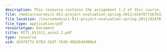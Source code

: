 ```yaml
---
description: This resource contains the assignment 1.2 of this course.
file: /media/courses/1-011-project-evaluation-spring-2011/d24f877267b332d77b2048b3b4dd08e4_MIT1_011S11_assn1.2.pdf
file_location: /coursemedia/1-011-project-evaluation-spring-2011/d24f877267b332d77b2048b3b4dd08e4_MIT1_011S11_assn1.2.pdf
file_type: application/pdf
resourcetype: Document
title: MIT1_011S11_assn1.2.pdf
type: resource
uid: d24f8772-67b3-32d7-7b20-48b3b4dd08e4
---
```

